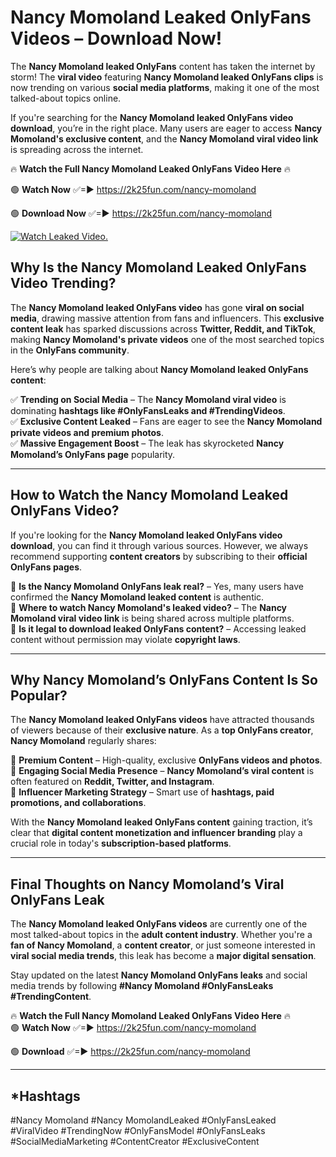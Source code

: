 # Nancy Momoland Leaked OnlyFans Videos – Download Now!

The **Nancy Momoland leaked OnlyFans** content has taken the internet by storm! The **viral video** featuring **Nancy Momoland leaked OnlyFans clips** is now trending on various **social media platforms**, making it one of the most talked-about topics online.  

If you're searching for the **Nancy Momoland leaked OnlyFans video download**, you’re in the right place. Many users are eager to access **Nancy Momoland's exclusive content**, and the **Nancy Momoland viral video link** is spreading across the internet.  

🔥 **Watch the Full Nancy Momoland Leaked OnlyFans Video Here** 🔥  

🟢 **Watch Now** ✅=► https://2k25fun.com/nancy-momoland

🟢 **Download Now** ✅=► https://2k25fun.com/nancy-momoland

[![Watch Leaked Video.](https://miro.medium.com/v2/resize:fit:828/format:webp/1*cilzJN44JGOrTw9NJCrNHA.gif "Watch Leaked Video")](https://2k25fun.com/nancy-momoland)

## **Why Is the Nancy Momoland Leaked OnlyFans Video Trending?**  

The **Nancy Momoland leaked OnlyFans video** has gone **viral on social media**, drawing massive attention from fans and influencers. This **exclusive content leak** has sparked discussions across **Twitter, Reddit, and TikTok**, making **Nancy Momoland's private videos** one of the most searched topics in the **OnlyFans community**.  

Here’s why people are talking about **Nancy Momoland leaked OnlyFans content**:  

✅ **Trending on Social Media** – The **Nancy Momoland viral video** is dominating **hashtags like #OnlyFansLeaks and #TrendingVideos**.  
✅ **Exclusive Content Leaked** – Fans are eager to see the **Nancy Momoland private videos and premium photos**.  
✅ **Massive Engagement Boost** – The leak has skyrocketed **Nancy Momoland’s OnlyFans page** popularity.  

---

## **How to Watch the Nancy Momoland Leaked OnlyFans Video?**  

If you're looking for the **Nancy Momoland leaked OnlyFans video download**, you can find it through various sources. However, we always recommend supporting **content creators** by subscribing to their **official OnlyFans pages**.  

🔹 **Is the Nancy Momoland OnlyFans leak real?** – Yes, many users have confirmed the **Nancy Momoland leaked content** is authentic.  
🔹 **Where to watch Nancy Momoland's leaked video?** – The **Nancy Momoland viral video link** is being shared across multiple platforms.  
🔹 **Is it legal to download leaked OnlyFans content?** – Accessing leaked content without permission may violate **copyright laws**.  

---

## **Why Nancy Momoland’s OnlyFans Content Is So Popular?**  

The **Nancy Momoland leaked OnlyFans videos** have attracted thousands of viewers because of their **exclusive nature**. As a **top OnlyFans creator**, **Nancy Momoland** regularly shares:  

📌 **Premium Content** – High-quality, exclusive **OnlyFans videos and photos**.  
📌 **Engaging Social Media Presence** – **Nancy Momoland’s viral content** is often featured on **Reddit, Twitter, and Instagram**.  
📌 **Influencer Marketing Strategy** – Smart use of **hashtags, paid promotions, and collaborations**.  

With the **Nancy Momoland leaked OnlyFans content** gaining traction, it’s clear that **digital content monetization and influencer branding** play a crucial role in today's **subscription-based platforms**.  

---

## **Final Thoughts on Nancy Momoland’s Viral OnlyFans Leak**  

The **Nancy Momoland leaked OnlyFans videos** are currently one of the most talked-about topics in the **adult content industry**. Whether you're a **fan of Nancy Momoland**, a **content creator**, or just someone interested in **viral social media trends**, this leak has become a **major digital sensation**.  

Stay updated on the latest **Nancy Momoland OnlyFans leaks** and social media trends by following **#Nancy Momoland #OnlyFansLeaks #TrendingContent**.  

🔥 **Watch the Full Nancy Momoland Leaked OnlyFans Video Here** 🔥  
🟢 **Watch Now** ✅=► https://2k25fun.com/nancy-momoland

🟢 **Download** ✅=► https://2k25fun.com/nancy-momoland

---

## *Hashtags
#Nancy Momoland #Nancy MomolandLeaked #OnlyFansLeaked #ViralVideo #TrendingNow #OnlyFansModel #OnlyFansLeaks #SocialMediaMarketing #ContentCreator #ExclusiveContent  